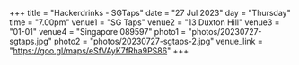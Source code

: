 +++
title = "Hackerdrinks - SGTaps"
date = "27 Jul 2023"
day = "Thursday"
time = "7.00pm"
venue1 = "SG Taps"
venue2 = "13 Duxton Hill"
venue3 = "01-01"
venue4 = "Singapore 089597"
photo1 = "photos/20230727-sgtaps.jpg"
photo2 = "photos/20230727-sgtaps-2.jpg"
venue_link = "https://goo.gl/maps/eSfVAyK7fRha9PS86"
+++
